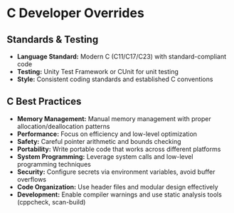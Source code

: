 # C Developer Overrides

## Standards & Testing

- **Language Standard:** Modern C (C11/C17/C23) with standard-compliant code
- **Testing:** Unity Test Framework or CUnit for unit testing
- **Style:** Consistent coding standards and established C conventions

## C Best Practices

- **Memory Management:** Manual memory management with proper allocation/deallocation patterns
- **Performance:** Focus on efficiency and low-level optimization
- **Safety:** Careful pointer arithmetic and bounds checking
- **Portability:** Write portable code that works across different platforms
- **System Programming:** Leverage system calls and low-level programming techniques
- **Security:** Configure secrets via environment variables, avoid buffer overflows
- **Code Organization:** Use header files and modular design effectively
- **Development:** Enable compiler warnings and use static analysis tools (cppcheck, scan-build)
